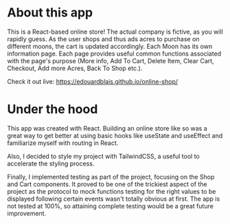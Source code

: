 # About this app

This is a React-based online store! The actual company is fictive, as you will rapidly guess.
As the user shops and thus ads acres to purchase on different moons, the cart is updated accordingly. 
Each Moon has its own information page.
Each page provides useful common functions associated with the page's purpose (More info, Add To Cart, Delete Item, Clear Cart, Checkout, Add more Acres, Back To Shop etc.).

Check it out live: https://edouardblais.github.io/online-shop/

# Under the hood

This app was created with React. Building an online store like so was a great way to get better at using basic hooks like useState and useEffect and familiarize myself with routing in React.

Also, I decided to style my project with TailwindCSS, a useful tool to accelerate the styling process. 

Finally, I implemented testing as part of the project, focusing on the Shop and Cart components. 
It proved to be one of the trickiest aspect of the project as the protocol to mock functions testing for the right values to be displayed following certain events wasn't totally obvious at first.
The app is not tested at 100%, so attaining complete testing would be a great future improvement. 



